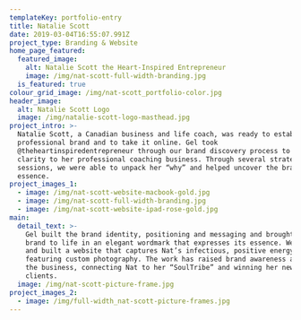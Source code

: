 ```yaml
---
templateKey: portfolio-entry
title: Natalie Scott
date: 2019-03-04T16:55:07.991Z
project_type: Branding & Website
home_page_featured:
  featured_image:
    alt: Natalie Scott the Heart-Inspired Entrepreneur
    image: /img/nat-scott-full-width-branding.jpg
  is_featured: true
colour_grid_image: /img/nat-scott_portfolio-color.jpg
header_image:
  alt: Natalie Scott Logo
  image: /img/natalie-scott-logo-masthead.jpg
project_intro: >-
  Natalie Scott, a Canadian business and life coach, was ready to establish her
  professional brand and to take it online. Gel took
  @theheartinspiredentrepreneur through our brand discovery process to bring
  clarity to her professional coaching business. Through several strategy
  sessions, we were able to unpack her “why” and helped uncover the brand’s
  essence. 
project_images_1:
  - image: /img/nat-scott-website-macbook-gold.jpg
  - image: /img/nat-scott-full-width-branding.jpg
  - image: /img/nat-scott-website-ipad-rose-gold.jpg
main:
  detail_text: >-
    Gel built the brand identity, positioning and messaging and brought the
    brand to life in an elegant wordmark that expresses its essence. We designed
    and built a website that captures Nat’s infectious, positive energy,
    featuring custom photography. The work has raised brand awareness and grown
    the business, connecting Nat to her “SoulTribe” and winning her new
    clients. 
  image: /img/nat-scott-picture-frame.jpg
project_images_2:
  - image: /img/full-width_nat-scott-picture-frames.jpg
---
```


